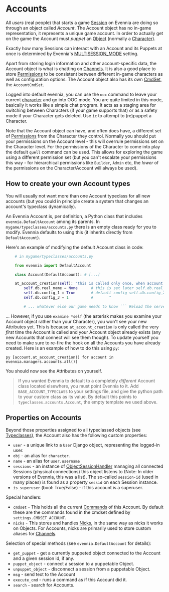 # Accounts


All *users* (real people) that starts a game [Session](Sessions) on Evennia are doing so through an
object called *Account*. The Account object has no in-game representation, it represents a unique
game account.  In order to actually get on the game the Account must *puppet* an [Object](Objects)
(normally a [Character](Objects#Character)). 

Exactly how many Sessions can interact with an Account and its Puppets at once is determined by
Evennia's [MULTISESSION_MODE](Sessions#Multisession-mode) setting.

Apart from storing login information and other account-specific data, the Account object is what is
chatting on [Channels](Communications).  It is also a good place to store [Permissions](Locks) to be
consistent between different in-game characters as well as configuration options.  The Account
object also has its own [CmdSet](Command-Sets), the `AccountCmdSet`. 

Logged into default evennia, you can use the `ooc` command to leave your current
[character](Objects) and go into OOC mode. You are quite limited in this mode, basically it works
like a simple chat program.  It acts as a staging area for switching between Characters (if your
game supports that) or as a safety mode if your Character gets deleted. Use `ic` to attempt to
(re)puppet a Character. 

Note that the Account object can have, and often does have, a different set of
[Permissions](Locks#Permissions) from the Character they control.  Normally you should put your
permissions on the Account level - this will overrule permissions set on the Character level. For
the permissions of the Character to come into play the default `quell` command can be used. This
allows for exploring the game using a different permission set (but you can't escalate your
permissions this way - for hierarchical permissions like `Builder`, `Admin` etc, the *lower* of the
permissions on the Character/Account will always be used). 

## How to create your own Account types

You will usually not want more than one Account typeclass for all new accounts (but you could in
principle create a system that changes an account's typeclass dynamically). 

An Evennia Account is, per definition, a Python class that includes `evennia.DefaultAccount` among
its parents. In `mygame/typeclasses/accounts.py` there is an empty class ready for you to modify.
Evennia defaults to using this (it inherits directly from `DefaultAccount`). 

Here's an example of modifying the default Account class in code: 

```python 
    # in mygame/typeclasses/accounts.py

    from evennia import DefaultAccount

    class Account(DefaultAccount): # [...]

	at_account_creation(self): "this is called only once, when account is first created"
	    self.db.real_name = None      # this is set later self.db.real_address = None   #       "
	    self.db.config_1 = True       # default config self.db.config_2 = False      #       "
	    self.db.config_3 = 1          #       "

	    # ... whatever else our game needs to know ``` Reload the server with `reload`. 

```

... However, if you use `examine *self` (the asterisk makes you examine your Account object rather
than your Character), you won't see your new Attributes yet. This is because `at_account_creation`
is only called the very *first* time the Account is called and your Account object already exists
(any new Accounts that connect will see them though). To update yourself you need to make sure to
re-fire the hook on all the Accounts you have already created. Here is an example of how to do this
using `py`:


``` py [account.at_account_creation() for account in evennia.managers.accounts.all()] ```

You should now see the Attributes on yourself. 


> If you wanted Evennia to default to a completely *different* Account class located elsewhere, you
> must point Evennia to it. Add `BASE_ACCOUNT_TYPECLASS` to your settings file, and give the python
> path to your custom class as its value. By default this points to `typeclasses.accounts.Account`,
> the empty template we used above.


## Properties on Accounts

Beyond those properties assigned to all typeclassed objects (see [Typeclasses](Typeclasses)), the
Account also has the following custom properties: 

- `user` - a unique link to a `User` Django object, representing the logged-in user.
- `obj` - an alias for `character`.
- `name` - an alias for `user.username`
- `sessions` - an instance of
  [ObjectSessionHandler](code:evennia.objects.objects#objectsessionhandler)
  managing all connected Sessions (physical connections) this object listens to (Note: In older
  versions of Evennia, this was a list). The so-called `session-id` (used in many places) is found as
  a property `sessid` on each Session instance.
- `is_superuser` (bool: True/False) - if this account is a superuser.

Special handlers:
- `cmdset` - This holds all the current [Commands](Commands) of this Account. By default these are
  the commands found in the cmdset defined by `settings.CMDSET_ACCOUNT`.
- `nicks` - This stores and handles [Nicks](Nicks), in the same way as nicks it works on Objects.
  For Accounts, nicks are primarily used to store custom aliases for [Channels](Communications#Channels).
 
Selection of special methods (see `evennia.DefaultAccount` for details):
- `get_puppet` - get a currently puppeted object connected to the Account and a given session id, if
  any.
- `puppet_object` - connect a session to a puppetable Object.
- `unpuppet_object` - disconnect a session from a puppetable Object.
- `msg` - send text to the Account
- `execute_cmd` - runs a command as if this Account did it.
- `search` - search for Accounts.
